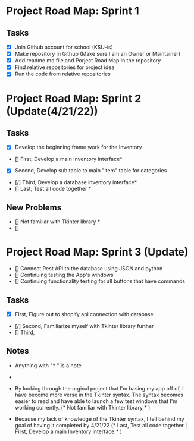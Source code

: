 # Project Road Map: Sprint 1

## Tasks
- [x] Join Github account for school (KSU-is)
- [x] Make repository in Github (Make sure I am an Owner or Maintainer)
- [x] Add readme.md file and Porject Road Map in the repository
- [x] Find relative repositories for project idea
- [x] Run the code from relative repositories

# Project Road Map: Sprint 2 (Update(4/21/22))

## Tasks
- [X] Develop the beginning frame work for the Inventory
- [] First, Develop a main Inventory interface*
- [x] Second, Develop sub table to main "item" table for categories
- [/] Third, Develop a database inventory interface*
- [] Last, Test all code together *

## New Problems
- [] Not familiar with Tkinter library *
- []

# Project Road Map: Sprint 3 (Update)
- [] Connect Rest API to the database using JSON and python
- [] Continuing testing the App's windows
- [] Continuing functionality testing for all buttons that have commands
## Tasks
- [x] First, Figure out to shopify api connection with database
- [/] Second, Familiarize myself with Tkinter library further
- [] Third, 

## Notes
- Anything with "* " is a note
- 
- By looking through the orginal project that I'm basing my app off of, I have become more verse in the Tkinter syntax. 
  The syntax becomes easier to read and have able to launch a few test windows that I'm working currently. (* Not familiar with Tkinter library * )

- Because my lack of knowledge of the Tkinter syntax, I fell behind my goal of having it completed by 4/21/22 (* Last, Test all code together | First, Develop a main
  Inventory interface * )
